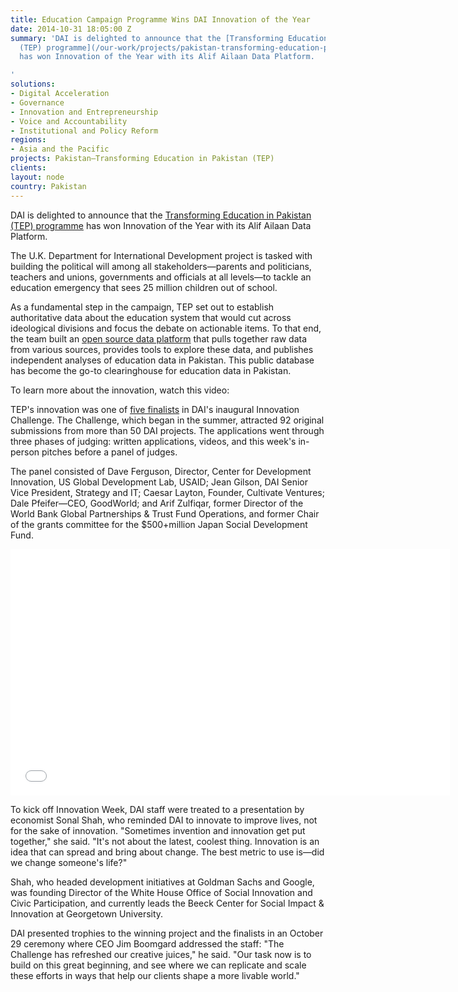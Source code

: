 ```yaml
---
title: Education Campaign Programme Wins DAI Innovation of the Year
date: 2014-10-31 18:05:00 Z
summary: 'DAI is delighted to announce that the [Transforming Education in Pakistan
  (TEP) programme](/our-work/projects/pakistan-transforming-education-pakistan-tep)
  has won Innovation of the Year with its Alif Ailaan Data Platform.

'
solutions:
- Digital Acceleration
- Governance
- Innovation and Entrepreneurship
- Voice and Accountability
- Institutional and Policy Reform
regions:
- Asia and the Pacific
projects: Pakistan—Transforming Education in Pakistan (TEP)
clients: 
layout: node
country: Pakistan
---
```


DAI is delighted to announce that the [Transforming Education in Pakistan (TEP) programme][1] has won Innovation of the Year with its Alif Ailaan Data Platform.

The U.K. Department for International Development project is tasked with building the political will among all stakeholders—parents and politicians, teachers and unions, governments and officials at all levels—to tackle an education emergency that sees 25 million children out of school.

As a fundamental step in the campaign, TEP set out to establish authoritative data about the education system that would cut across ideological divisions and focus the debate on actionable items. To that end, the team built an [open source data platform][2] that pulls together raw data from various sources, provides tools to explore these data, and publishes independent analyses of education data in Pakistan. This public database has become the go-to clearinghouse for education data in Pakistan.

To learn more about the innovation, watch this video:

TEP's innovation was one of [five finalists][3] in DAI's inaugural Innovation Challenge. The Challenge, which began in the summer, attracted 92 original submissions from more than 50 DAI projects. The applications went through three phases of judging: written applications, videos, and this week's in-person pitches before a panel of judges.

The panel consisted of Dave Ferguson, Director, Center for Development Innovation, US Global Development Lab, USAID; Jean Gilson, DAI Senior Vice President, Strategy and IT; Caesar Layton, Founder, Cultivate Ventures; Dale Pfeifer—CEO, GoodWorld; and Arif Zulfiqar, former Director of the World Bank Global Partnerships & Trust Fund Operations, and former Chair of the grants committee for the $500+million Japan Social Development Fund.

<iframe allowfullscreen="" frameborder="0" height="394" mozallowfullscreen="" src="//player.vimeo.com/video/104423898" webkitallowfullscreen="" width="703"></iframe>

To kick off Innovation Week, DAI staff were treated to a presentation by economist Sonal Shah, who reminded DAI to innovate to improve lives, not for the sake of innovation. "Sometimes invention and innovation get put together," she said. "It's not about the latest, coolest thing. Innovation is an idea that can spread and bring about change. The best metric to use is—did we change someone's life?"

Shah, who headed development initiatives at Goldman Sachs and Google, was founding Director of the White House Office of Social Innovation and Civic Participation, and currently leads the Beeck Center for Social Impact & Innovation at Georgetown University.

DAI presented trophies to the winning project and the finalists in an October 29 ceremony where CEO Jim Boomgard addressed the staff:  "The Challenge has refreshed our creative juices," he said. "Our task now is to build on this great beginning, and see where we can replicate and scale these efforts in ways that help our clients shape a more livable world."

[1]: /our-work/projects/pakistan-transforming-education-pakistan-tep
[2]: http://www.data.org.pk/
[3]: /news/sonal-shah-featured-speaker-kick-dai-innovation-week
